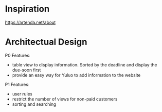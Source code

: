 # Inspiration
https://artenda.net/about

# Architectual Design
P0 Features:
* table view to display information. Sorted by the deadline and display the due-soon first
* provide an easy way for Yuluo to add information to the website

P1 Features:
* user rules
* restrict the number of views for non-paid customers
* sorting and searching

